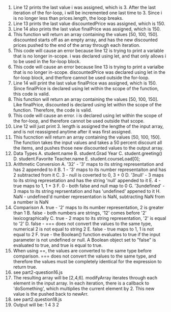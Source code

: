 1. Line 12 prints the last value i was assigned, which is 3. After the last iteration of the for-loop, i will be incremented one last time to 3. Since i is no longer less than prices.length, the loop breaks. 
2. Line 13 prints the last value discountedPrice was assigned, which is 150. 
3. Line 14 also prints the last value finalPrice was assigned, which is 150.
4. This function will return an array containing the values [50, 100, 150]. discounted starts off as an empty array, and has the new discounted prices pushed to the end of the array through each iteration.
5. This code will cause an error because line 12 is trying to print a variable that is no longer in-scope. i was declared using let, and that only allows i to be used in the for-loop block.
6. This code will cause an error because line 13 is trying to print a varialbe that is no longer in-scope. discountedPrice was declared using let in the for-loop block, and therfore cannot be used outside the for-loop.
7. Line 14 will print the last value finalPrice was assigned, which is 150. Since finalPrice is declared using let within the scope of the function, this code is valid.
8. This function will return an array containing the values [50, 100, 150]. Like finalPrice, discounted is declared using let within the scope of the function. Therefore, the code is valid.
9. This code will cause an error. i is declared using let within the scope of the for-loop, and therefore cannot be used outside that scope.
10. Line 12 will just print 3. length is assigned the lengthe of the input array, and is not reassigned anytime after it was first assigned.
11. This fucnction will return an array containing the values [50, 100, 150]. The function takes the input values and takes a 50 percent discount all the items, and pushes those new discounted values to the output array.
12. Data Types
    A. student.name
    B. student.Grad Year
    C. student.greeting()
    D. student.Favorite Teacher.name
    E. student.courseLoad[0];
13. Arithmetic Conversion
    A. '32' - '3' maps to its string representation and has 2 appended to it
    B. 1 - '3' maps to its number representaiton and has 2 subtracted from it
    C. 3 - null is coverted to 0, 3 + 0
    D. '3null' -  3 maps to its string represetation and has the string 'null' appended to it
    E. 4 - true maps to 1, 1 + 3
    F. 0 - both false and null map to 0
    G. '3undefined' - 3 maps to its string reprsentation and has 'undefined' appened to it
    H. NaN - undefined'd number representation is NaN, subtracting NaN from a number is NaN
14. Comparison
    A. true - '2' maps to its number representation, 2 is greater than 1
    B. false - both numbers are strings, '12' comes before '2' lexicographically
    C. true - 2 maps to its string representation, '2' is equal to '2'
    D. false - === does not convert the values to the same type, numerical 2 is not equal to string 2
    E. false - true maps to 1, 1 is not equal to 2
    F. true - the Boolean() function evaluates to true if the input parameter is not undefined or null. A Boolean object set to "false" is evaluated to true, and true is equal to true.
15. When using ==, the values are converted to the same type before comparison. === does not convert the values to the same type, and therefore the values must be completely identical for the expression to return true.
16. see part2-question16.js
17. The resulting array will be [2,4,6]. modifyArray iterates through each element in the input array. In each iteration, there is a callback to 'doSomething', which multiplies the current element by 2. This new value is the pushed back to newArr.
18. see part2.question18.js
19. Output will be:
    1
    4
    3
    2
